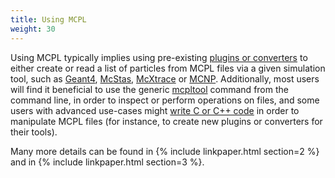 ```yaml
---
title: Using MCPL
weight: 30
---
```


Using MCPL typically implies using pre-existing [plugins or converters](LOCAL:hooks) to either create or read a list of particles from MCPL files via a given simulation tool, such as [Geant4](LOCAL:hooks_geant4), [McStas](LOCAL:hooks_mcstas), [McXtrace](LOCAL:hooks_mcxtrace) or [MCNP](LOCAL:hooks_mcnp). Additionally, most users will find it beneficial to use the generic [mcpltool](LOCAL:usage_cmdline) command from the command line, in order to inspect or perform operations on files, and some users with advanced use-cases might [write C or C++ code](LOCAL:usage_c) in order to manipulate MCPL files (for instance, to create new plugins or converters for their tools).

Many more details can be found in {% include linkpaper.html section=2 %} and in {% include linkpaper.html section=3 %}.
